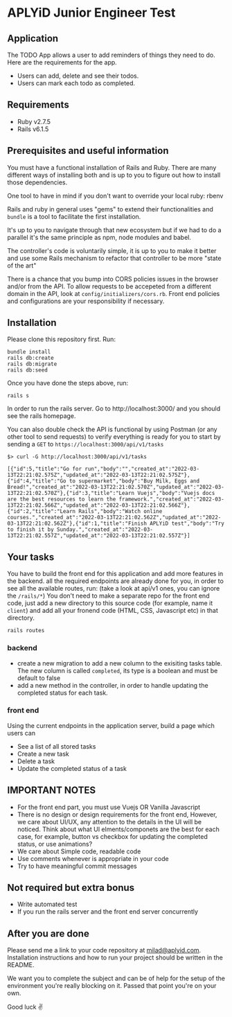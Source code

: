 # APLYiD Junior Engineer Test

## Application
The TODO App allows a user to add reminders of things they need to do. Here are the requirements for the app.

 - Users can add, delete and see their todos.
 - Users can mark each todo as completed.

## Requirements
 - Ruby v2.7.5
 - Rails v6.1.5

## Prerequisites and useful information
You must have a functional installation of Rails and Ruby. There are many different ways of installing both and is up to you to figure out how to install those dependencies.

One tool to have in mind if you don't want to override your local ruby: rbenv

Rails and ruby in general uses "gems" to extend their functionalities and `bundle` is a tool to facilitate the first installation.

It's up to you to navigate through that new ecosystem but if we had to do a parallel it's the same principle as npm, node modules and babel.

The controller's code is voluntarily simple, it is up to you to make it better and use some Rails mechanism to refactor that controller to be more "state of the art"

There is a chance that you bump into CORS policies issues in the browser and/or from the API. To allow requests to be accepeted from a different domain in the API, look at `config/initializers/cors.rb`. Front end policies and configurations are your responsibility if necessary.

## Installation
Please clone this repository first. 
Run:
```
bundle install
rails db:create
rails db:migrate
rails db:seed
```
Once you have done the steps above, run:
```
rails s
```
In order to run the rails server. Go to http://localhost:3000/ and you should see the rails homepage.

You can also double check the API is functional by using Postman (or any other tool to send requests) to verify everything is ready for you to start by sending a `GET` to `https://localhost:3000/api/v1/tasks`

```
$> curl -G http://localhost:3000/api/v1/tasks

[{"id":5,"title":"Go for run","body":"","created_at":"2022-03-13T22:21:02.575Z","updated_at":"2022-03-13T22:21:02.575Z"},{"id":4,"title":"Go to supermarket","body":"Buy Milk, Eggs and Bread!","created_at":"2022-03-13T22:21:02.570Z","updated_at":"2022-03-13T22:21:02.570Z"},{"id":3,"title":"Learn Vuejs","body":"Vuejs docs are the best resources to learn the framework.","created_at":"2022-03-13T22:21:02.566Z","updated_at":"2022-03-13T22:21:02.566Z"},{"id":2,"title":"Learn Rails","body":"Watch online courses.","created_at":"2022-03-13T22:21:02.562Z","updated_at":"2022-03-13T22:21:02.562Z"},{"id":1,"title":"Finish APLYiD test","body":"Try to finish it by Sunday.","created_at":"2022-03-13T22:21:02.557Z","updated_at":"2022-03-13T22:21:02.557Z"}]
```

## Your tasks
You have to build the front end for this application and add more features in the backend.
all the required endpoints are already done for you, in order to see all the available routes, run: (take a look at api/v1 ones, you can ignore the `/rails/*`)
You don't need to make a separate repo for the front end code, just add a new directory to this source code (for example, name it `client`) and add all your fronend code (HTML, CSS, Javascript etc) in that directory.
```
rails routes
```

### backend
 - create a new migration to add a new column to the exisiting tasks table. The new column is called `completed`, its type is a boolean and must be default to false
 - add a new method in the controller, in order to handle updating the completed status for each task.

### front end
Using the current endpoints in the application server, build a page which users can
 - See a list of all stored tasks
 - Create a new task
 - Delete a task
 - Update the completed status of a task

## IMPORTANT NOTES
 - For the front end part, you must use Vuejs OR Vanilla Javascript
 - There is no design or design requirements for the front end, However, we care about UI/UX, any attention to the details in the UI will be noticed. Think about what UI elments/componets are the best for each case, for example, button vs checkbox for updating the completed status, or use animations?
 - We care about Simple code, readable code
 - Use comments whenever is appropriate in your code
 - Try to have meaningful commit messages

## Not required but extra bonus
- Write automated test
- If you run the rails server and the front end server concurrently

## After you are done
Please send me a link to your code repository at milad@aplyid.com. Installation instructions and how to run your project should be written in the README.

We want you to complete the subject and can be of help for the setup of the environment you're really blocking on it. Passed that point you're on your own.

Good luck ✌️
